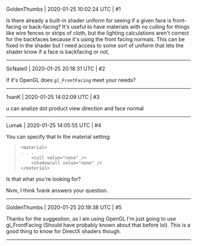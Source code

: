 GoldenThumbs | 2020-01-25 10:02:24 UTC | #1

Is there already a built-in shader uniform for seeing if a given face is front-facing or back-facing? It's useful to have materials with no culling for things like wire fences or strips of cloth, but the lighting calculations aren't correct for the backfaces because it's using the front facing normals. This can be fixed in the shader but I need access to some sort of uniform that lets the shader know if a face is backfacing or not,

-------------------------

SirNate0 | 2020-01-25 20:18:31 UTC | #2

If it's OpenGL does `gl_FrontFacing` meet your needs?

-------------------------

1vanK | 2020-01-25 14:02:09 UTC | #3

u can analize dot product view direction and face normal

-------------------------

Lumak | 2020-01-25 14:05:55 UTC | #4

You can specify that In the material setting:
>     <material>
>     . . .
>         <cull value="none" />
>         <shadowcull value="none" />
>     </material>
Is that what you're looking for?

Nvm, I think 1vank answers your question.

-------------------------

GoldenThumbs | 2020-01-25 20:19:38 UTC | #5

Thanks for the suggestion, as I am using OpenGL I'm just going to use gl_FrontFacing (Should have probably known about that before lol). This is a good thing to know for DirectX shaders though.

-------------------------


